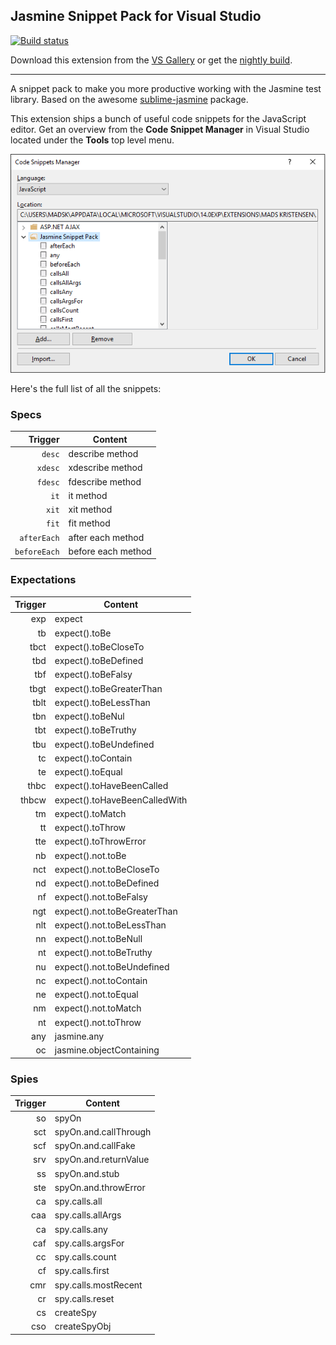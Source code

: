 ﻿## Jasmine Snippet Pack for Visual Studio

[![Build status](https://ci.appveyor.com/api/projects/status/qogg94i8nry0g0j7?svg=true)](https://ci.appveyor.com/project/madskristensen/javascriptsnippetpack)

Download this extension from the
[VS Gallery](https://visualstudiogallery.msdn.microsoft.com/423eb4a3-215f-4a8f-9287-1512618ffda3)
or get the
[nightly build](http://vsixgallery.com/extension/4b57f448-ba2e-4404-a0f7-ab1fac14daba/).

-----------------------------------------

A snippet pack to make you more productive working with the
Jasmine test library.
Based on the awesome [sublime-jasmine](https://github.com/NicoSantangelo/sublime-jasmine) package.

This extension ships a bunch of useful code snippets for
the JavaScript editor. Get an overview from the
**Code Snippet Manager** in Visual Studio located under
the **Tools** top level menu.

![Snippet manager](art/snippet-manager.png)

Here's the full list of all the snippets:

### Specs
| Trigger      | Content |
| -------:     | ------- |
| `desc`      | describe method |
| `xdesc`     | xdescribe method |
| `fdesc`     | fdescribe method |
| `it`        | it method |
| `xit`       | xit method |
| `fit`       | fit method |
| `afterEach` | after each method |
| `beforeEach`| before each method |

### Expectations
| Trigger  | Content |
| -------: | ------- |
| exp 	   | expect |
| tb      | expect().toBe |
| tbct    | expect().toBeCloseTo |
| tbd     | expect().toBeDefined |
| tbf     | expect().toBeFalsy |
| tbgt    | expect().toBeGreaterThan |
| tblt    | expect().toBeLessThan |
| tbn     | expect().toBeNul |
| tbt     | expect().toBeTruthy |
| tbu     | expect().toBeUndefined |
| tc      | expect().toContain |
| te      | expect().toEqual |
| thbc    | expect().toHaveBeenCalled |
| thbcw   | expect().toHaveBeenCalledWith |
| tm      | expect().toMatch |
| tt      | expect().toThrow |
| tte     | expect().toThrowError |
| nb      | expect().not.toBe |
| nct     | expect().not.toBeCloseTo |
| nd      | expect().not.toBeDefined |
| nf      | expect().not.toBeFalsy |
| ngt     | expect().not.toBeGreaterThan |
| nlt     | expect().not.toBeLessThan |
| nn      | expect().not.toBeNull |
| nt      | expect().not.toBeTruthy |
| nu      | expect().not.toBeUndefined |
| nc      | expect().not.toContain |
| ne      | expect().not.toEqual |
| nm      | expect().not.toMatch |
| nt      | expect().not.toThrow |
| any     | jasmine.any |
| oc      | jasmine.objectContaining |

### Spies
| Trigger  | Content |
| -------: | ------- |
|so       | spyOn |
|sct      | spyOn.and.callThrough |
|scf      | spyOn.and.callFake |
|srv      | spyOn.and.returnValue |
|ss       | spyOn.and.stub |
|ste      | spyOn.and.throwError |
|ca       | spy.calls.all |
|caa      | spy.calls.allArgs |
|ca       | spy.calls.any |
|caf      | spy.calls.argsFor |
|cc       | spy.calls.count |
|cf       | spy.calls.first |
|cmr      | spy.calls.mostRecent |
|cr       | spy.calls.reset |
|cs       | createSpy |
|cso      | createSpyObj |
